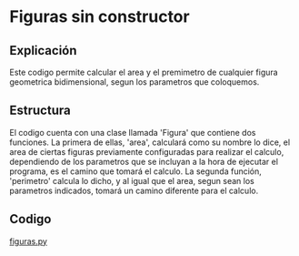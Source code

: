 # Figuras sin constructor

## Explicación
Este codigo permite calcular el area y el premimetro de cualquier figura geometrica bidimensional, segun los parametros que coloquemos.

## Estructura
El codigo cuenta con una clase llamada 'Figura' que contiene dos funciones. La primera de ellas, 'area', calculará como su nombre lo dice, el area de ciertas figuras previamente configuradas para realizar el calculo, dependiendo de los parametros que se incluyan a la hora de ejecutar el programa, es el camino que tomará el calculo. La segunda función, 'perimetro' calcula lo dicho, y al igual que el area, segun sean los parametros indicados, tomará un camino diferente para el calculo.

## Codigo
[figuras.py](https://github.com/Devcrow24/POO1/blob/main/Actividad%2001%20-%20Figuras%20sin%20constructor/figuras.py)